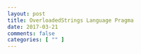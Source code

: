 ```yaml
---
layout: post
title: OverloadedStrings Language Pragma
date: 2017-03-21
comments: false
categories: [ "" ]
---
```


